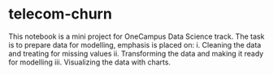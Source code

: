 # telecom-churn
This notebook is a mini project for OneCampus Data Science track. The task is to prepare data for modelling, emphasis is placed on:
  i. Cleaning the data and treating for missing values
  ii. Transforming the data and making it ready for modelling
  iii. Visualizing the data with charts.
